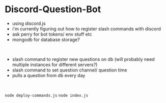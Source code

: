 # Discord-Question-Bot

- using discord.js
- i'm currently figuring out how to register slash commands with discord
- ask perry for bot tokens/ env stuff etc
- mongodb for database storage?

<br>

- slash command to register new questions on db (will probably need multiple instances for different servers?)
- slash command to set question channel/ question time
- pulls a question from db every day

<br>

```node deploy-commands.js```
```node index.js```
